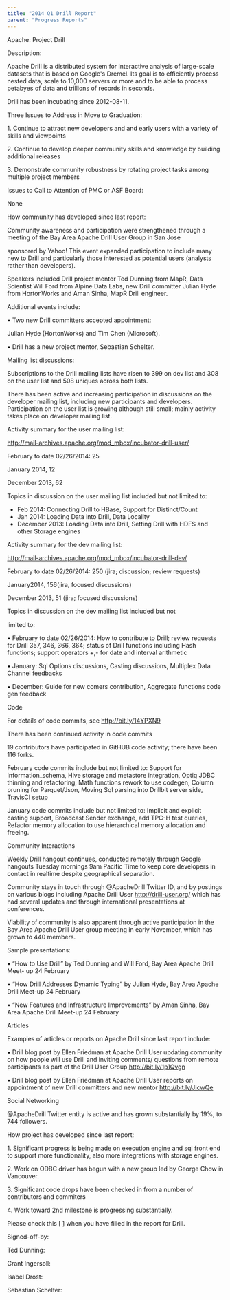 ```yaml
---
title: "2014 Q1 Drill Report"
parent: "Progress Reports"
---
```


Apache: Project Drill

Description:

Apache Drill is a distributed system for interactive analysis of large-scale
datasets that is based on Google's Dremel. Its goal is to efficiently process
nested data, scale to 10,000 servers or more and to be able to process petabyes of data and trillions of records in seconds.

Drill has been incubating since 2012-08-11.

Three Issues to Address in Move to Graduation:

1\. Continue to attract new developers and and early users with a variety of
skills and viewpoints

2\. Continue to develop deeper community skills and knowledge by building
additional releases

3\. Demonstrate community robustness by rotating project tasks among multiple
project members

Issues to Call to Attention of PMC or ASF Board:

None

How community has developed since last report:

Community awareness and participation were strengthened through a meeting of
the Bay Area Apache Drill User Group in San Jose

sponsored by Yahoo! This event expanded participation to include many new to
Drill and particularly those interested as potential users (analysts rather
than developers).

Speakers included Drill project mentor Ted Dunning from MapR, Data Scientist
Will Ford from Alpine Data Labs, new Drill committer Julian Hyde from
HortonWorks and Aman Sinha, MapR Drill engineer.

Additional events include:

• Two new Drill committers accepted appointment:

Julian Hyde (HortonWorks) and Tim Chen (Microsoft).

• Drill has a new project mentor, Sebastian Schelter.

Mailing list discussions:

Subscriptions to the Drill mailing lists have risen to 399 on dev list and 308
on the user list and 508 uniques across both lists.

There has been active and increasing participation in discussions on the
developer mailing list, including new participants and developers. Participation on the user list is growing although still small; mainly activity takes place on developer mailing list.

Activity summary for the user mailing list:

<http://mail-archives.apache.org/mod_mbox/incubator-drill-user/>

February to date 02/26/2014: 25

January 2014, 12

December 2013, 62

Topics in discussion on the user mailing list included but not limited to:

  * Feb 2014: Connecting Drill to HBase, Support for Distinct/Count
  * Jan 2014: Loading Data into Drill, Data Locality
  * December 2013: Loading Data into Drill, Setting Drill with HDFS and other Storage engines

Activity summary for the dev mailing list:

<http://mail-archives.apache.org/mod_mbox/incubator-drill-dev/>

February to date 02/26/2014: 250 (jira; discussion; review requests)

January2014, 156(jira, focused discussions)

December 2013, 51 (jira; focused discussions)

Topics in discussion on the dev mailing list included but not

limited to:

• February to date 02/26/2014: How to contribute to Drill; 
review requests for Drill 357, 346, 366, 364; status of Drill functions including Hash functions; support operators +,- for date and interval arithmetic

• January: Sql Options discussions, Casting discussions, Multiplex Data
Channel feedbacks

• December: Guide for new comers contribution, Aggregate functions code gen
feedback

Code

For details of code commits, see <http://bit.ly/14YPXN9>

There has been continued activity in code commits

19 contributors have participated in GitHUB code activity; there have been 116 forks.

February code commits include but not limited to: Support for
Information_schema, Hive storage and metastore integration, Optiq JDBC
thinning and refactoring, Math functions rework to use codegen, Column pruning
for Parquet/Json, Moving Sql parsing into Drillbit server side, TravisCI setup

January code commits include but not limited to: Implicit and explicit casting
support, Broadcast Sender exchange, add TPC-H test queries, Refactor memory
allocation to use hierarchical memory allocation and freeing.

Community Interactions

Weekly Drill hangout continues, conducted remotely through Google hangouts
Tuesday mornings 9am Pacific Time to keep core developers in contact in realtime despite geographical separation.

Community stays in touch through @ApacheDrill Twitter ID, and by postings on
various blogs including Apache Drill User <http://drill-user.org/> which has
had several updates and through international presentations at conferences.

Viability of community is also apparent through active participation in the
Bay Area Apache Drill User group meeting in early November, which has grown to
440 members.

Sample presentations:

• “How to Use Drill” by Ted Dunning and Will Ford, Bay Area Apache Drill Meet-
up 24 February

• “How Drill Addresses Dynamic Typing” by Julian Hyde, Bay Area Apache Drill
Meet-up 24 February

• “New Features and Infrastructure Improvements” by Aman Sinha, Bay Area
Apache Drill Meet-up 24 February

Articles

Examples of articles or reports on Apache Drill since last report include:

• Drill blog post by Ellen Friedman at Apache Drill User updating community on
how people will use Drill and inviting comments/ questions from remote
participants as part of the Drill User Group <http://bit.ly/1p1Qvgn>

• Drill blog post by Ellen Friedman at Apache Drill User reports on
appointment of new Drill committers and new mentor <http://bit.ly/JIcwQe>

Social Networking

@ApacheDrill Twitter entity is active and has grown substantially by 19%, to 744 followers.

How project has developed since last report:

1\. Significant progress is being made on execution engine and sql front end
to support more functionality, also more integrations with storage engines.

2\. Work on ODBC driver has begun with a new group led by George Chow in
Vancouver.

3\. Significant code drops have been checked in from a number of contributors
and commiters

4\. Work toward 2nd milestone is progressing substantially.

Please check this [ ] when you have filled in the report for Drill.

Signed-off-by:

Ted Dunning: [](drill)

Grant Ingersoll: [ ](drill)

Isabel Drost: [ ](drill)

Sebastian Schelter: [ ](drill)

